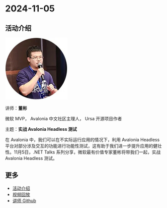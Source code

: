 # 2024-11-05

## 活动介绍

![dongbin](../../images/speakers/dongbin.jpg)

讲师：**董彬**

微软 MVP， Avalonia 中文社区主理人， Ursa 开源项目作者

主题：**实战 Avalonia Headless 测试**

在 Avalonia 中，我们可以在不实际运行应用的情况下，利用 Avalonia Headless 平台对部分涉及交互的功能进行功能性测试，这有助于我们进一步提升应用的健壮性。11月5日，.NET Talks 系列分享，微软最有价值专家董彬将带我们一起，实战 Avalonia Headless 测试。

## 更多

- [活动介绍](https://mp.weixin.qq.com/s/DPHCjK5jB7Qeihoj2NpQkA)
- [视频回放](https://www.bilibili.com/video/BV1vfDRYUE7u/)
- [讲师 Github](https://github.com/rabbitism)
